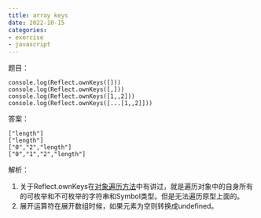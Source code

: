 ```yaml
---
title: array keys
date: 2022-10-15
categories: 
- exercise
- javascript
---
```


题目：
```
console.log(Reflect.ownKeys([]))
console.log(Reflect.ownKeys([,]))
console.log(Reflect.ownKeys([1,,2]))
console.log(Reflect.ownKeys([...[1,,2]]))
```

答案：
```
["length"]
["length"]
["0","2","length"]
["0","1","2","length"]
```

解析：
1. 关于Reflect.ownKeys在[对象遍历方法](../../technology/%E5%AF%B9%E8%B1%A1%E9%81%8D%E5%8E%86%E6%96%B9%E6%B3%95.md)中有讲过，就是遍历对象中的自身所有的可枚举和不可枚举的字符串和Symbol类型。但是无法遍历原型上面的。
2. 展开运算符在展开数组时候，如果元素为空则转换成undefined。
